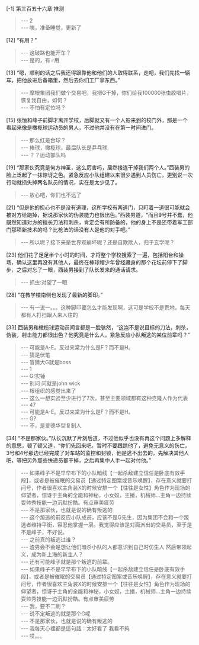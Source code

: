 
[-1] 第三百五十六章 推测
>--- 2<br>
>--- 咦，准备睡觉，更新了<br>

[12] “有用？”
>--- 这破路也能开车？<br>
>--- 是的，有♂用<br>

[13] “嗯，顺利的话之后我还得跟靠他和他们的人取得联系，走吧，我们先找一辆车，把他放进后备箱里，然后去你们工厂拿东西。”
>--- 摩根集团我们做个交易吧，我把G干掉，你们给我100000张虫胶唱片，恢复我自由，如何？<br>
>--- 不怕有定位吗？<br>

[15] 张恒和峰子前脚才离开学校，后脚就又有一个人影来到的校门外，那是一个看起来像是橄榄球运动员的男人，不过他并没有在第一时间进门。
>--- 那么红是台球？<br>
>--- 棒球，橄榄球，最后队长是乒乓球<br>
>--- ？？运动部队吗<br>

[19] “那家伙究竟是何方神圣，这么厉害吗，居然接连干掉我们两个人。”西装男的脸上泛起了一抹惊讶之色。紧急反应小队组建以来很少遇到人员伤亡，更别说一次行动就损失掉两名队员的情况，实在是太少见了。
>--- 放心吧，你们也不远了<br>

[21] “但是他的担心也不是没有道理，这所学校有两道门，只盯着一道很可能就会被对方给跑掉，据说那家伙的伪装能力也很出色。”西装男道，“而且9号并不蠢，他既然知道对方的擅长刀法和刺杀，肯定会有所防备的，他的身上不是还带着军工部门那项新技术的吗？比枪法的话没有人是他的对手吧。”
>--- 所以呢？接下来是世界观崩坏呢？还是自欺欺人，归于玄学呢？<br>

[23] 他们花了足足半个小时的时间，才将整个学校搜索了一遍，包括阳台和操场，确认这里再没有其他人，最终在棒球帽少年曾经藏身的那个花坛前停下了脚步，之后对忘了一眼，西装男接到了队长发来的通话请求。
>--- 抓虫:对望了一眼<br>

[28] “在教学楼南侧也发现了最新的脚印。”
>--- 有一说一。。。这种脚印要怎么才能发现啊，这可是学校不是荒地，每天都有人打扫跟人来人往的<br>

[33] 西装男和橄榄球运动员闻言都是一脸骇然，“这岂不是说目标的刀法，刺杀，伪装，射击能力都很出色？他究竟是什么人，紧急反应小队叛逃的某位前辈吗？”
>--- 可能是A-E。反过来棠为什么是F？而不是H。<br>
>--- 猜是伏笔<br>
>--- 盲猜大G就是boss<br>
>--- 1<br>
>--- G!实锤<br>
>--- 别问 问就是john wick<br>
>--- 根组织的感觉出来了<br>
>--- 这么一想实验至少进行了7次，甚至主要领域都有这种克隆人作为代表<br>
>--- 47<br>
>--- 可能是A-E。反过来棠为什么是F？而不是H。<br>
>--- G?<br>
>--- 不，是爱德华型复制人<br>

[34] “不是那家伙。”队长沉默了片刻后道，不过他似乎也没有再这个问题上多解释的意思，顿了顿又道，“你们先回来吧，暂时不要跟踪他了，避免无意义的伤亡，3号和4号那边已经完成了对车站的监控和封锁，他是逃不出去的，先解决其他人吧，等把另外那些快递员都干掉，之后再集中人手一起对付他。”
>--- 如果峰子不是早早布下的小队暗线【一起杀敌建立信任是卧底有效手段】，或者是被催眠的交易员【通过特定图案或音乐唤醒】，存在意义就要打问号，作者很喜欢主角装X的时候安排一个【往往是女性】角色作为现场的仰望者，惊讶于主角的全能和神秘，小女奴，主播，机械师...主角一边持续耍帅秀技能一边沉默扮酷。有点审美疲劳<br>
>--- 不是那家伙，也就是说的确有叛逃的<br>
>--- 这个叛逃的前反应小队成员，应该不是G先生，因为集团不会和一个叛逃者维持平衡，容忍他掌握一层。我觉得应该是对面派出的交易员，至于是不是峰子，不好说。<br>
>--- 之前真的叛逃过谁？<br>
>--- 渣男会不会是想让他们暗杀小队的人都意识到自己时仿生人
然后带领起义，成为新上海的新主人？<br>
>--- 还有可能峰子就是那个叛逃的前辈。<br>
>--- 如果峰子不是早早布下的小队暗线【一起杀敌建立信任是卧底有效手段】，或者是被催眠的交易员【通过特定图案或音乐唤醒】，存在意义就要打问号，作者很喜欢主角装X的时候安排一个【往往是女性】角色作为现场的仰望者，惊讶于主角的全能和神秘，小女奴，主播，机械师...主角一边持续耍帅秀技能一边沉默扮酷。有点审美疲劳<br>
>--- 我，要不二刷？<br>
>--- 说不定叛逃的就是那个G呢<br>
>--- 不是那家伙，也就是说的确有叛逃的<br>
>--- 我每天心裡都是這句話：太好看了 我看不夠<br>
>--- 哎。。。<br>
